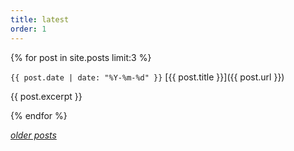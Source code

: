 ```yaml
---
title: latest
order: 1
---
```


{% for post in site.posts limit:3 %}

`{{ post.date | date: "%Y-%m-%d" }}` [{{ post.title }}]({{ post.url }})

{{ post.excerpt }}

{% endfor %}

*[older posts](/archive)*
